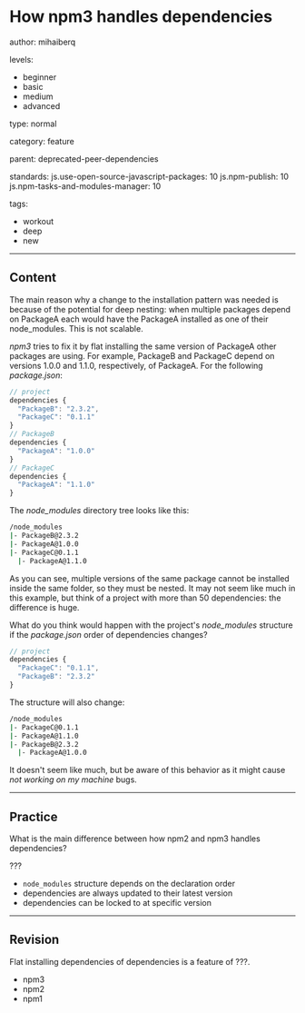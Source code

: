 # How npm3 handles dependencies
author: mihaiberq

levels:
  - beginner
  - basic
  - medium
  - advanced

type: normal

category: feature

parent: deprecated-peer-dependencies

standards:
  js.use-open-source-javascript-packages: 10
  js.npm-publish: 10
  js.npm-tasks-and-modules-manager: 10

tags:
  - workout
  - deep
  - new

---
## Content

The main reason why a change to the installation pattern was needed is because of the potential for deep nesting: when multiple packages depend on PackageA each would have the PackageA installed as one of their node_modules. This is not scalable.

*npm3* tries to fix it by flat installing the same version of PackageA other packages are using. For example, PackageB and PackageC depend on versions 1.0.0 and 1.1.0, respectively, of PackageA. For the following *package.json*:
```javascript
// project
dependencies {
  "PackageB": "2.3.2",
  "PackageC": "0.1.1"
}
// PackageB
dependencies {
  "PackageA": "1.0.0"
}
// PackageC
dependencies {
  "PackageA": "1.1.0"
}
```
The *node_modules* directory tree looks like this:
```bash
/node_modules
|- PackageB@2.3.2
|- PackageA@1.0.0
|- PackageC@0.1.1
  |- PackageA@1.1.0
```
As you can see, multiple versions of the same package cannot be installed inside the same folder, so they must be nested. It may not seem like much in this example, but think of a project with more than 50 dependencies: the difference is huge.

What do you think would happen with the project's *node_modules* structure if the *package.json* order of dependencies changes?
```javascript
// project
dependencies {
  "PackageC": "0.1.1",
  "PackageB": "2.3.2"
}
```
The structure will also change:
```bash
/node_modules
|- PackageC@0.1.1
|- PackageA@1.1.0
|- PackageB@2.3.2
  |- PackageA@1.0.0
```
It doesn't seem like much, but be aware of this behavior as it might cause *not working on my machine* bugs.

---
## Practice

What is the main difference between how npm2 and npm3 handles dependencies?

???

* `node_modules` structure depends on the declaration order
* dependencies are always updated to their latest version
* dependencies can be locked to at specific version

---
## Revision

Flat installing dependencies of dependencies is a feature of ???.

* npm3
* npm2
* npm1
